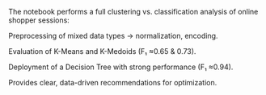 The notebook performs a full clustering vs. classification analysis of online shopper sessions:

Preprocessing of mixed data types → normalization, encoding.

Evaluation of K-Means and K-Medoids (F₁ ≈0.65 & 0.73).

Deployment of a Decision Tree with strong performance (F₁ ≈0.94).

Provides clear, data-driven recommendations for optimization.
